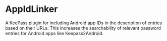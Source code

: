 # AppIdLinker
A KeePass plugin for including Android app IDs in the description of entries based on their URLs. This increases the searchability of relevant password entries for Android apps like Keepass2Android.
